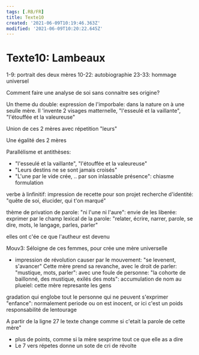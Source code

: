 ```yaml
---
tags: [.RB/FR]
title: Texte10
created: '2021-06-09T10:19:46.363Z'
modified: '2021-06-09T10:20:22.645Z'
---
```


# Texte10: Lambeaux


1-9: portrait des deux mères
10-22: autobiographie
23-33: hommage universel

Comment faire une analyse de soi sans connaitre ses origine?

Un theme du double: expression de l'imporbale: dans la nature on à une seulle mère.
Il 'invente 2 visages matternelle, "l'esseulé et la vaillante", "l'étouffée et la valeureuse"

Union de ces 2 mères avec répetition "leurs"

Une égalité des 2 mères 

Parallélisme et antithèses:
- "l'esseulé et la vaillante", "l'étouffée et la valeureuse"
- "Leurs destins ne se sont jamais croisés"
- "L'une par le vide crée, .. par son inlassable présence": chiasme formulation


verbe à linfinitif: impression de recette pour son projet
recherche d'identité: "quête de soi, élucider, qui t'on marqué"

thème de privation de parole: "ni l'une ni l'aure": envie de les liberée: 
exprimer par le champ lexical de la parole: "relater, écrire, narrer, parole, se dire, mots, le langage, parles, parler"

elles ont c'ée ce que l'autheur est devenu


Mouv3:
Séloigne de ces femmes, pour crée une mère universelle

- impression de révolution causer par le mouvement: "se levenent, s'avancer"
Cette mère prend sa revanche, avec le droit de parler: "mustique, mots, parler": avec une foule de personne: "la cohorte de baillonné, des mustique, exilés des mots": accumulation de nom au plueiel: cette mère represante les gens

gradation qui englobe tout le personne qui ne peuvent s'exprimer
"enfance": normalement periode ou on est inocent, or ici c'est un poids
responsabilité de lentourage

A partir de la ligne 27 le texte change comme si c'etait la parole de cette mère"
- plus de points, comme si la mère sexprime tout ce que elle as a dire
- Le 7 vers répetes donne un sote de cri de révolte

